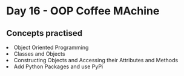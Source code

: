 <h1>Day 16 - OOP Coffee MAchine</h1>
<h2>Concepts practised</h2>
<li>Object Oriented Programming
<li>Classes and Objects
<li>Constructing Objects and Accessing their Attributes and Methods
<li>Add Python Packages and use PyPi

